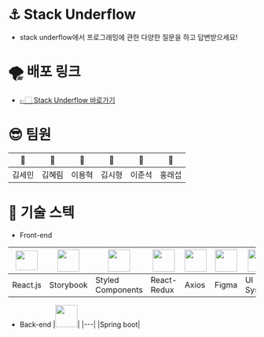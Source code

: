 # ⚓️ Stack Underflow
 - stack underflow에서 프로그래밍에 관한 다양한 질문을 하고 답변받으세요!


# 🌪️ 배포 링크
 - <a href="http://stack-underflow.s3-website.ap-northeast-2.amazonaws.com"> 👉🏻 Stack Underflow 바로가기 </a>


# 😎 팀원
|🎨|🎨|🎨|🌸|🌸|🌸|
|---|---|---|---|---|---|
|김세민|김혜림|이용혁|김시형|이준석|홍래섭|


# 📖 기술 스텍
 - Front-end
   
  |<img src="https://upload.wikimedia.org/wikipedia/commons/thumb/a/a7/React-icon.svg/2300px-React-icon.svg.png" width="45px" height="40px"/>|<img src="https://www.svgrepo.com/show/354397/storybook-icon.svg" width="45px" height="45px"/>|<img src="https://www.daggala.com/static/228867c3668e439101821568a8a03b54/19ca5/sc.png" width="45px" height="45px"/>|<img src="https://cdn.worldvectorlogo.com/logos/redux.svg" width="45px" height="45px"/>|<img src="https://user-images.githubusercontent.com/8939680/57233882-20344080-6fe5-11e9-9086-d20a955bed59.png" width="45px" height="45px"/>|<img src="https://cdn.sanity.io/images/599r6htc/localized/46a76c802176eb17b04e12108de7e7e0f3736dc6-1024x1024.png?w=804&q=75&fit=max&auto=format&dpr=2" width="45px" height="45px"/>|<img src="https://www.appschopper.com/assets/service-images/ui-ux-design.png" width="45px" height="45px"/>|<img src="https://upload.wikimedia.org/wikipedia/commons/thumb/b/bc/Amazon-S3-Logo.svg/856px-Amazon-S3-Logo.svg.png?20220427001138" width="45px" height="45px"/>
  |---|---|---|---|---|---|---|---|
  |React.js|Storybook|Styled Components|React-Redux|Axios|Figma|UI System|AWS S3|
 - Back-end
   |<img src="https://liveit-media.imgix.net/media/event/my-first-event-1461/logo-spvnih.png?fm=jpg&ixlib=python-2.3.0&w=600" width="45px" height="45px"/>|
   |---|
   |Spring boot|
